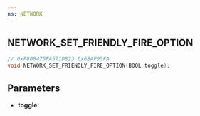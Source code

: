 ```yaml
---
ns: NETWORK
---
```

## NETWORK_SET_FRIENDLY_FIRE_OPTION

```c
// 0xF808475FA571D823 0x6BAF95FA
void NETWORK_SET_FRIENDLY_FIRE_OPTION(BOOL toggle);
```

## Parameters
* **toggle**:
